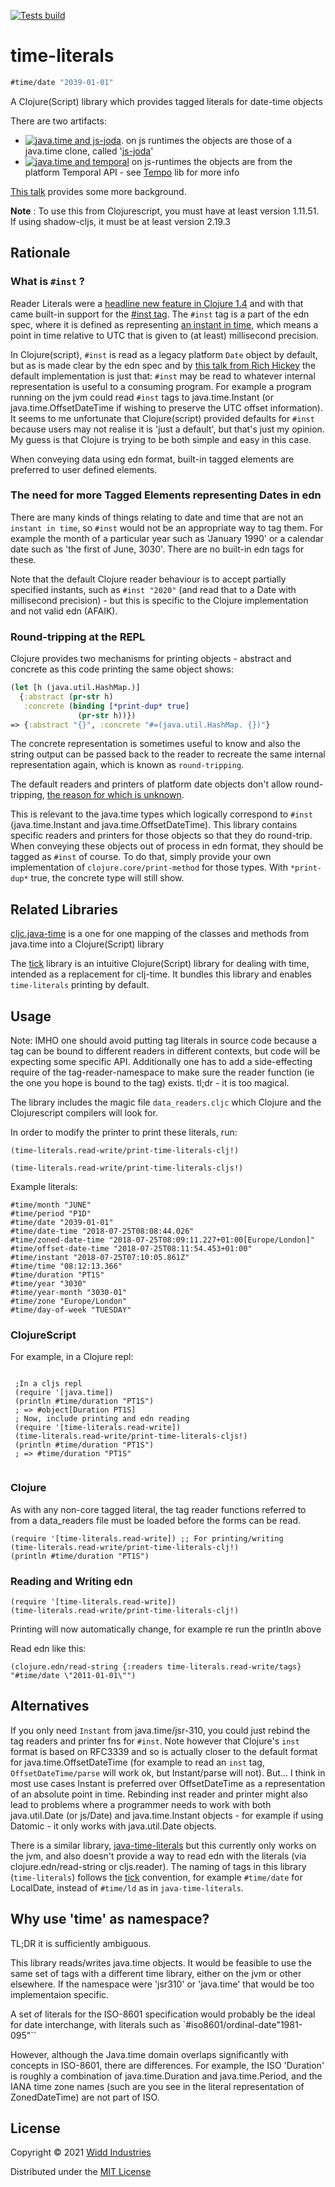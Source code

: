 
[![Tests build](https://github.com/henryw374/time-literals/actions/workflows/tests.yaml/badge.svg)](https://github.com/henryw374/time-literals/actions/workflows/tests.yaml)


# time-literals

```clojure 
#time/date "2039-01-01"
```

A Clojure(Script) library which provides tagged literals for date-time objects

There are two artifacts:
* [![java.time and js-joda](https://img.shields.io/clojars/v/com.widdindustries/time-literals.svg)](https://clojars.org/com.widdindustries/time-literals). on js runtimes the objects are those of a
  java.time clone, called '[js-joda](https://js-joda.github.io/js-joda/)'
* [![java.time and temporal](https://img.shields.io/clojars/v/com.widdindustries/time-literals-tempo.svg)](https://clojars.org/com.widdindustries/time-literals-tempo) on js-runtimes the objects are from the platform Temporal API - see [Tempo](https://github.com/henryw374/tempo) lib for more info
  
[This talk](https://www.youtube.com/watch?v=UFuL-ZDoB2U) provides some more background.

**Note** : To use this from Clojurescript, you must have at least version 1.11.51. If using shadow-cljs, it must be at least version 2.19.3

## Rationale 

### What is `#inst` ?

Reader Literals were a [headline new feature in Clojure 1.4](https://github.com/clojure/clojure/blob/master/changes.md#21-reader-literals) and with that came built-in support for the [#inst tag](https://github.com/clojure/clojure/blob/master/changes.md#211-instant-literals). The `#inst` tag is a part of the edn spec, where it is defined as representing [an instant in time](https://github.com/edn-format/edn#inst-rfc-3339-format), which means a point in time relative to UTC that is given to (at least) millisecond precision.

In Clojure(script), `#inst` is read as a legacy platform `Date` object by default, but as is made clear by the edn spec and by [this talk from Rich Hickey](https://github.com/matthiasn/talk-transcripts/blob/master/Hickey_Rich/AreasOfInterestForClojuresCore.md#extensible-reader) the default implementation is just that: `#inst` may be read to whatever internal representation is useful to a consuming program. For example a program running on the jvm could read `#inst` tags to java.time.Instant (or java.time.OffsetDateTime if wishing to preserve the UTC offset information). It seems to me unfortunate that Clojure(script) provided defaults for `#inst` because users may not realise it is 'just a default', but that's just my opinion. My guess is that Clojure is trying to be both simple and easy in this case.

When conveying data using edn format, built-in tagged elements are preferred to user defined elements.

### The need for more Tagged Elements representing Dates in edn

There are many kinds of things relating to date and time that are not an `instant in time`, so `#inst` would not be an appropriate way to tag them. For example the month of a particular year such as 'January 1990' or a calendar date such as 'the first of June, 3030'. There are no built-in edn tags for these.

Note that the default Clojure reader behaviour is to accept partially specified instants, such as `#inst "2020"` (and read that to a Date with millisecond precision) - but this is specific to the Clojure implementation and not valid edn (AFAIK). 

### Round-tripping at the REPL

Clojure provides two mechanisms for printing objects - abstract and concrete as this code printing the same object shows:

```clojure
(let [h (java.util.HashMap.)]
  {:abstract (pr-str h)
   :concrete (binding [*print-dup* true]
               (pr-str h))})
=> {:abstract "{}", :concrete "#=(java.util.HashMap. {})"}
```

The concrete representation is sometimes useful to know and also the string output can be passed back to the reader to recreate the same internal representation again, which is known as `round-tripping`. 

The default readers and printers of platform date objects don't allow round-tripping, [the reason for which is unknown](https://ask.clojure.org/index.php/11898/printing-and-reading-date-types).

This is relevant to the java.time types which logically correspond to `#inst` (java.time.Instant and java.time.OffsetDateTime). This library contains specific readers and printers for those objects so that they do round-trip. When conveying these objects out of process in edn format, they should be tagged as `#inst` of course. To do that, simply provide your own implementation of `clojure.core/print-method` for those types. With `*print-dup*` true, the concrete type will still show.

## Related Libraries

[cljc.java-time](https://github.com/henryw374/cljc.java-time) is a one for one mapping of the classes and methods from
java.time into a Clojure(Script) library 
 
The [tick](https://clojars.org/tick) library is an intuitive Clojure(Script) library for dealing with time, intended as a replacement for clj-time. It bundles this library and enables `time-literals` printing
  by default.


## Usage

Note: IMHO one should avoid putting tag literals in source code because a tag can be bound to different readers in different contexts, but code will be expecting some specific API. Additionally one has to add a side-effecting require of the tag-reader-namespace to make sure the reader function (ie the one you hope is bound to the tag) exists. tl;dr - it is too magical.

The library includes the magic file `data_readers.cljc` which Clojure and the Clojurescript
compilers will look for.

In order to modify the printer to print these literals, run: 

`(time-literals.read-write/print-time-literals-clj!)`

`(time-literals.read-write/print-time-literals-cljs!)`

Example literals:

```
#time/month "JUNE"
#time/period "P1D"
#time/date "2039-01-01"
#time/date-time "2018-07-25T08:08:44.026"
#time/zoned-date-time "2018-07-25T08:09:11.227+01:00[Europe/London]"
#time/offset-date-time "2018-07-25T08:11:54.453+01:00"
#time/instant "2018-07-25T07:10:05.861Z"
#time/time "08:12:13.366"
#time/duration "PT1S"
#time/year "3030"
#time/year-month "3030-01"
#time/zone "Europe/London"
#time/day-of-week "TUESDAY"
```

### ClojureScript

For example, in a Clojure repl:

```
  
 ;In a cljs repl
 (require '[java.time])  
 (println #time/duration "PT1S")
 ; => #object[Duration PT1S]
 ; Now, include printing and edn reading
 (require '[time-literals.read-write])
 (time-literals.read-write/print-time-literals-cljs!)
 (println #time/duration "PT1S")
 ; => #time/duration "PT1S"   
      

```

### Clojure

As with any non-core tagged literal, the tag reader functions referred to from a data_readers file
 must be loaded before the forms can be read.

```
(require '[time-literals.read-write]) ;; For printing/writing
(time-literals.read-write/print-time-literals-clj!)
(println #time/duration "PT1S")

```

### Reading and Writing edn
 
 ```
 (require '[time-literals.read-write])
 (time-literals.read-write/print-time-literals-clj!)
 ```

Printing will now automatically change, for example re run the println above

Read edn like this:

```
(clojure.edn/read-string {:readers time-literals.read-write/tags} "#time/date \"2011-01-01\"")
```

## Alternatives
 
If you only need `Instant` from java.time/jsr-310, you could just rebind the tag readers and printer fns for 
`#inst`. Note
however that Clojure's `inst` format is based on RFC3339 and so is actually closer to the default format 
for java.time.OffsetDateTime
 (for example to
read an `inst` tag, `OffsetDateTime/parse` will work ok, but Instant/parse will not). But... I think in most use 
cases Instant is preferred over OffsetDateTime as a representation of an absolute point in time. Rebinding inst
 reader and printer might 
also lead 
to problems where a programmer needs to work with both java.util.Date (or js/Date) and java.time.Instant objects - for example if using
Datomic - it only works with java.util.Date objects.    

There is a similar library, [java-time-literals](https://github.com/magnars/java-time-literals) but this currently only works
on the jvm, and also doesn't provide a way to read edn with the literals (via clojure.edn/read-string or cljs.reader). The naming of tags
in this library (`time-literals`) follows the [tick](https://clojars.org/tick) convention, for example
`#time/date` for LocalDate, instead of `#time/ld` as in `java-time-literals`.

## Why use 'time' as namespace?

TL;DR it is sufficiently ambiguous.

This library reads/writes java.time objects. It would be feasible to use the same set of tags with a different 
time library, either on the jvm or other elsewhere. If the namespace were 'jsr310' or 'java.time' that would be
too implementaion specific.

A set of literals for the ISO-8601 specification would 
probably be the ideal for date interchange, with literals such as `#iso8601/ordinal-date"1981-095"``

However, although the Java.time domain overlaps significantly with concepts in ISO-8601, there are differences.
For example, the ISO 'Duration' is roughly a combination of java.time.Duration and java.time.Period, and 
the IANA time zone names (such are you see in the literal representation of ZonedDateTime) are not part of ISO. 

## License

Copyright © 2021 [Widd Industries](https://widdindustries.com/about/)

Distributed under the [MIT License](/LICENSE)

